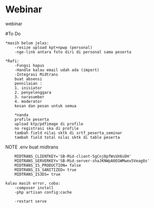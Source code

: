 # Webinar
 webinar

#To Do

    *masih belum jelas:
        -resize upload kpt+npwp (personal)
        -nge-link antara foto diri di personal sama peserta
        
    *Rafi:
        -Fungsi hapus
        -Handle kalau email udah ada (import)
        -Integrasi Midtrans
        buat absensi
        pennilaian :
        1. inisiator
        2. penyelenggara
        3. narasumber
        4. moderator
        kesan dan pesan untuk semua

        *nanda
        profile peserta 
        upload ktp/pdfimage di profile
        no registrasi ska di profile
        tambah field nilai sktk di srtf_peserta_seminar
        tambah field total nilai sktk di table peserta
        


NOTE
    .env buat midtrans

        MIDTRANS_CLIENTKEY='SB-Mid-client-5gCnj0pfWsUX6sDH'
        MIDTRANS_SERVERKEY='SB-Mid-server-shaJKNWpA0EGWMwex5Veag8s'
        MIDTRANS_IS_PRODUCTION= false
        MIDTRANS_IS_SANITIZED= true
        MIDTRANS_IS3DS= true
        
    kalau masih error, coba:
        -composer install
        -php artisan config:cache
        
        -restart serve
